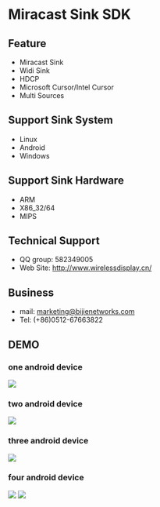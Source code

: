 Miracast Sink SDK
=====
Feature
-----
* Miracast Sink
* Widi Sink
* HDCP
* Microsoft Cursor/Intel Cursor
* Multi Sources

Support Sink System
-----
* Linux
* Android
* Windows

Support Sink Hardware
------
* ARM
* X86_32/64
* MIPS

Technical Support
-----
* QQ group: 582349005
* Web Site: http://www.wirelessdisplay.cn/

Business
---
* mail: marketing@bijienetworks.com
* Tel: (+86)0512-67663822

DEMO
-----

### one android device
![](https://github.com/wirelessdisplay/Miracast/blob/master/miracastONE.jpg)
### two android device
![](https://github.com/wirelessdisplay/Miracast/blob/master/miracastTWO.jpg)
### three android device
![](https://github.com/wirelessdisplay/Miracast/blob/master/miracastTHREE.jpg)

### four android device
![](https://github.com/wirelessdisplay/Miracast/blob/master/miracastFOUR.jpg)
![](https://github.com/wirelessdisplay/Miracast/blob/master/miracastFOURmessage.jpg)
